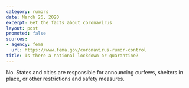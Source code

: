 ```yaml
---
category: rumors
date: March 26, 2020
excerpt: Get the facts about coronavirus
layout: post
promoted: false
sources:
- agency: fema
  url: https://www.fema.gov/coronavirus-rumor-control
title: Is there a national lockdown or quarantine?
---
```


No. States and cities are responsible for announcing curfews, shelters in place, or other restrictions and safety measures.
